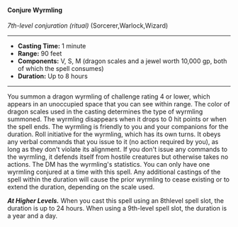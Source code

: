 #### Conjure Wyrmling
*7th-level conjuration* *(ritual)* (Sorcerer,Warlock,Wizard)
___
- **Casting Time:** 1 minute
- **Range:** 90 feet
- **Components:** V, S, M (dragon scales and a jewel worth 10,000 gp, both of which the spell consumes)
- **Duration:** Up to 8 hours
---
You summon a dragon wyrmling of challenge rating 4 or lower, which appears in an unoccupied space that you can see within range. The color of dragon scales used in the casting determines the type of wyrmling summoned. The wyrmling disappears when it drops to 0 hit points or when the spell ends. The wyrmling is friendly to you and your companions for the duration. Roll initiative for the wyrmling, which has its own turns. It obeys any verbal commands that you issue to it (no action required by you), as long as they don't violate its alignment. If you don't issue any commands to the wyrmling, it defends itself from hostile creatures but otherwise takes no actions. The DM has the wyrmling's statistics. You can only have one wyrmling conjured at a time with this spell. Any additional castings of the spell within the duration will cause the prior wyrmling to cease existing or to extend the duration, depending on the scale used.

***At Higher Levels.*** When you cast this spell using an 8thlevel spell slot, the duration is up to 24 hours. When using a 9th-level spell slot, the duration is a year and a day.
